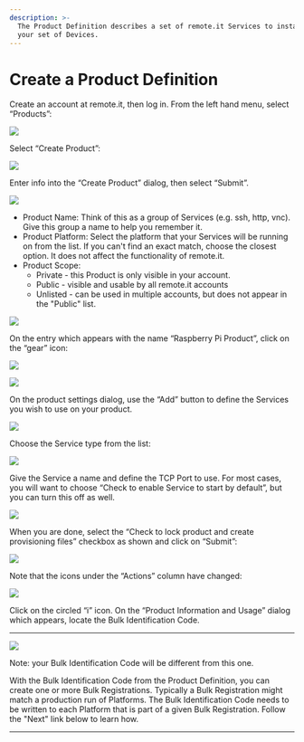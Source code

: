 ```yaml
---
description: >-
  The Product Definition describes a set of remote.it Services to install on
  your set of Devices.
---
```


# Create a Product Definition

Create an account at remote.it, then log in.  From the left hand menu, select “Products”:

![](../../.gitbook/assets/image%20%28112%29.png)

Select “Create Product”:

![](../../.gitbook/assets/image%20%2881%29.png)

Enter info into the “Create Product” dialog, then select “Submit”.

![](../../.gitbook/assets/image%20%28165%29.png)

* Product Name: Think of this as a group of Services \(e.g. ssh, http, vnc\).  Give this group a name to help you remember it.
* Product Platform: Select the platform that your Services will be running on from the list.  If you can't find an exact match, choose the closest option.  It does not affect the functionality of remote.it.
* Product Scope: 
  * Private - this Product is only visible in your account.
  * Public - visible and usable by all remote.it accounts
  * Unlisted - can be used in multiple accounts, but does not appear in the "Public" list.

![](../../.gitbook/assets/image%20%28458%29.png)

On the entry which appears with the name “Raspberry Pi Product”, click on the “gear” icon:

![](../../.gitbook/assets/image%20%2879%29.png)

![](../../.gitbook/assets/image%20%28302%29.png)

On the product settings dialog, use the “Add” button to define the Services you wish to use on your product.  

![](../../.gitbook/assets/image%20%28364%29.png)

Choose the Service type from the list:

![](../../.gitbook/assets/image%20%28435%29.png)

Give the Service a name and define the TCP Port to use.  For most cases, you will want to choose “Check to enable Service to start by default”, but you can turn this off as well.

![](../../.gitbook/assets/image%20%28456%29.png)

When you are done, select the “Check to lock product and create provisioning files” checkbox as shown and click on “Submit”:

![](../../.gitbook/assets/image%20%28347%29.png)

Note that the icons under the “Actions” column have changed:

![](../../.gitbook/assets/image%20%28496%29.png)

Click on the circled “i” icon.  On the “Product Information and Usage” dialog which appears, locate the Bulk Identification Code.  
****

![](../../.gitbook/assets/image%20%28353%29.png)

Note: your Bulk Identification Code will be different from this one.  

With the Bulk Identification Code from the Product Definition, you can create one or more Bulk Registrations.  Typically a Bulk Registration might match a production run of Platforms.  The Bulk Identification Code needs to be written to each Platform that is part of a given Bulk Registration.  Follow the "Next" link below to learn how.  
****

